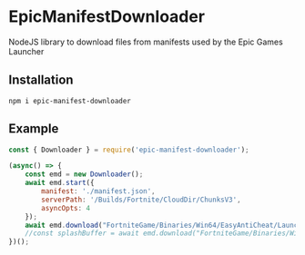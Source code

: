 # EpicManifestDownloader
 NodeJS library to download files from manifests used by the Epic Games Launcher

## Installation
```
npm i epic-manifest-downloader
```

## Example
```js
const { Downloader } = require('epic-manifest-downloader');

(async() => {
	const emd = new Downloader();
	await emd.start({
		manifest: './manifest.json',
		serverPath: '/Builds/Fortnite/CloudDir/ChunksV3',
		asyncOpts: 4
	});
	await emd.download("FortniteGame/Binaries/Win64/EasyAntiCheat/Launcher/SplashScreen.png", './splashscreen.png');
	//const splashBuffer = await emd.download("FortniteGame/Binaries/Win64/EasyAntiCheat/Launcher/SplashScreen.png");
})();
```